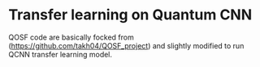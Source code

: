 # Transfer learning on Quantum CNN

QOSF code are basically focked from  (https://github.com/takh04/QOSF_project) and slightly modified to run QCNN transfer learning model.

